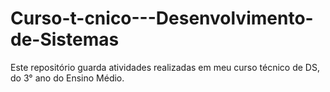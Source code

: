 # Curso-t-cnico---Desenvolvimento-de-Sistemas
Este repositório guarda atividades realizadas em meu curso técnico de DS, do 3° ano do Ensino Médio.
